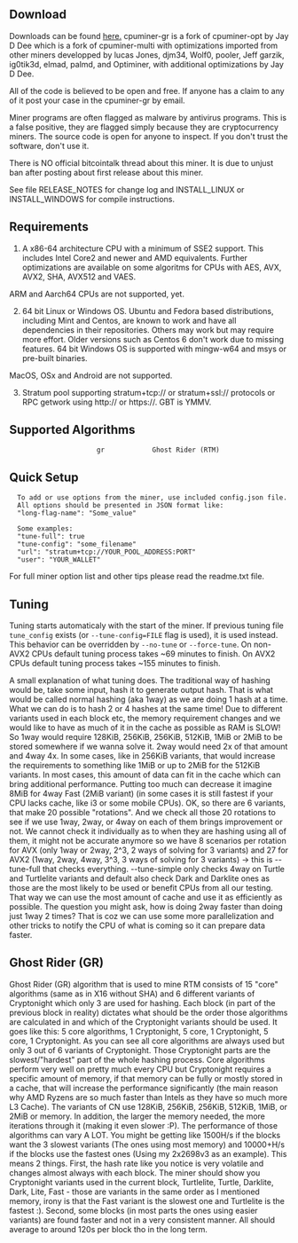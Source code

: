 Download
------------
Downloads can be found [here.](https://github.com/HatcherMine/Raptoreum-Miner/releases)
cpuminer-gr is a fork of cpuminer-opt by Jay D Dee which is a fork of cpuminer-multi with optimizations
imported from other miners developped by lucas Jones, djm34, Wolf0, pooler,
Jeff garzik, ig0tik3d, elmad, palmd, and Optiminer, with additional
optimizations by Jay D Dee.

All of the code is believed to be open and free. If anyone has a
claim to any of it post your case in the cpuminer-gr by email.

Miner programs are often flagged as malware by antivirus programs. This is
a false positive, they are flagged simply because they are cryptocurrency 
miners. The source code is open for anyone to inspect. If you don't trust 
the software, don't use it.

There is NO official bitcointalk thread about this miner. It is due to
unjust ban after posting about first release about this miner.

See file RELEASE_NOTES for change log and INSTALL_LINUX or INSTALL_WINDOWS
for compile instructions.

Requirements
------------

1. A x86-64 architecture CPU with a minimum of SSE2 support. This includes
Intel Core2 and newer and AMD equivalents. Further optimizations are available
on some algoritms for CPUs with AES, AVX, AVX2, SHA, AVX512 and VAES.

ARM and Aarch64 CPUs are not supported, yet.

2. 64 bit Linux or Windows OS. Ubuntu and Fedora based distributions,
including Mint and Centos, are known to work and have all dependencies
in their repositories. Others may work but may require more effort. Older
versions such as Centos 6 don't work due to missing features. 
64 bit Windows OS is supported with mingw-w64 and msys or pre-built binaries.

MacOS, OSx and Android are not supported.

3. Stratum pool supporting stratum+tcp:// or stratum+ssl:// protocols or
RPC getwork using http:// or https://.
GBT is YMMV.

Supported Algorithms
--------------------


                          gr            Ghost Rider (RTM)
                           

Quick Setup
-----------

      To add or use options from the miner, use included config.json file.
      All options should be presented in JSON format like:
      "long-flag-name": "Some_value"

      Some examples:
      "tune-full": true
      "tune-config": "some_filename"
      "url": "stratum+tcp://YOUR_POOL_ADDRESS:PORT"
      "user": "YOUR_WALLET"

For full miner option list and other tips please read the readme.txt file.

Tuning
------
Tuning starts automaticaly with the start of the miner. If previous tuning file `tune_config`
exists (or `--tune-config=FILE` flag is used), it is used instead. This behavior
can be overridden by `--no-tune` or `--force-tune`.
On non-AVX2 CPUs default tuning process takes ~69 minutes to finish.
On AVX2 CPUs default tuning process takes ~155 minutes to finish.


A small explanation of what tuning does. The traditional way of hashing would be,
take some input, hash it to generate output hash. That is what would be called
normal hashing (aka 1way) as we are doing 1 hash at a time. What we can do is
to hash 2 or 4 hashes at the same time! Due to different variants used in each
block etc, the memory requirement changes and we would like to have as much of
it in the cache as possible as RAM is SLOW! So 1way would require 128KiB, 256KiB,
256KiB, 512KiB, 1MiB or 2MiB to be stored somewhere if we wanna solve it. 2way
would need 2x of that amount and 4way 4x. In some cases, like in 256KiB variants,
that would increase the requirements to something like 1MiB or up to 2MiB for the
512KiB variants. In most cases, this amount of data can fit in the cache which
can bring additional performance. Putting too much can decrease it imagine 8MiB
for 4way Fast (2MiB variant) (in some cases it is still fastest if your CPU
lacks cache, like i3 or some mobile CPUs). OK, so there are 6 variants, that
make 20 possible "rotations". And we check all those 20 rotations to see if we
use 1way, 2way, or 4way on each of them brings improvement or not. We cannot
check it individually as to when they are hashing using all of them, it might 
not be accurate anymore so we have 8 scenarios per rotation for AVX
(only 1way or 2way, 2^3, 2 ways of solving for 3 variants) and 27 for AVX2
(1way, 2way, 4way, 3^3, 3 ways of solving for 3 variants) -> this is --tune-full
that checks everything. --tune-simple only checks 4way on Turtle and Turtlelite
variants and default also check Dark and Darklite ones as those are the most
likely to be used or benefit CPUs from all our testing. That way we can use the
most amount of cache and use it as efficiently as possible. The question you
might ask, how is doing 2way faster than doing just 1way 2 times? That is coz
we can use some more parallelization and other tricks to notify the CPU of
what is coming so it can prepare data faster.


Ghost Rider (GR)
---------------

Ghost Rider (GR) algorithm that is used to mine RTM consists of 15 "core" 
algorithms (same as in X16 without SHA) and 6 different variants of Cryptonight
which only 3 are used for hashing. Each block (in part of the previous block in
reality) dictates what should be the order those algorithms are calculated in
and which of the Cryptonight variants should be used. It goes like this:
5 core algorithms, 1 Cryptonight, 5 core, 1 Cryptonight, 5 core, 1 Cryptonight.
As you can see all core algorithms are always used but only 3 out of 6 variants
of Cryptonight. Those Cryptonight parts are the slowest/"hardest" part of the
whole hashing process. Core algorithms perform very well on pretty much every
CPU but Cryptonight requires a specific amount of memory, if that memory can be
fully or mostly stored in a cache, that will increase the performance
significantly (the main reason why AMD Ryzens are so much faster than Intels as
they have so much more L3 Cache). The variants of CN use 128KiB, 256KiB,
256KiB, 512KiB, 1MiB, or 2MiB or memory. In addition, the larger the memory
needed, the more iterations through it (making it even slower :P). The
performance of those algorithms can vary A LOT. You might be getting like
1500H/s if the blocks want the 3 slowest variants (The ones using most memory)
and 10000+H/s if the blocks use the fastest ones (Using my 2x2698v3 as an example).
This means 2 things. First, the hash rate like you notice is very volatile and
changes almost always with each block. The miner should show you Cryptonight
variants used in the current block, Turtlelite, Turtle, Darklite, Dark, Lite, Fast - 
those are variants in the same order as I mentioned memory, irony is that the 
Fast variant is the slowest one and Turtlelite is the fastest :). Second, some
blocks (in most parts the ones using easier variants) are found faster and not
in a very consistent manner. All should average to around 120s per block tho
in the long term.
